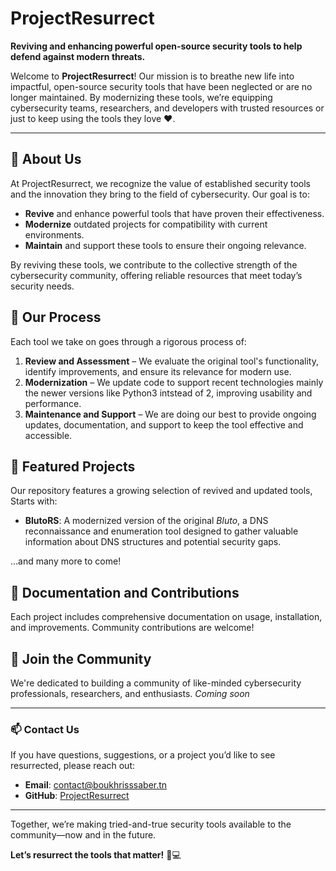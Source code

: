 # ProjectResurrect

**Reviving and enhancing powerful open-source security tools to help defend against modern threats.**

Welcome to **ProjectResurrect**! Our mission is to breathe new life into impactful, open-source security tools that have been neglected or are no longer maintained. By modernizing these tools, we’re equipping cybersecurity teams, researchers, and developers with trusted resources or just to keep using the tools they love ❤️.

---

## 🌟 About Us

At ProjectResurrect, we recognize the value of established security tools and the innovation they bring to the field of cybersecurity. Our goal is to:
- **Revive** and enhance powerful tools that have proven their effectiveness.
- **Modernize** outdated projects for compatibility with current environments.
- **Maintain** and support these tools to ensure their ongoing relevance.

By reviving these tools, we contribute to the collective strength of the cybersecurity community, offering reliable resources that meet today’s security needs.

## 🔧 Our Process

Each tool we take on goes through a rigorous process of:
1. **Review and Assessment** – We evaluate the original tool's functionality, identify improvements, and ensure its relevance for modern use.
2. **Modernization** – We update code to support recent technologies mainly the newer versions like Python3 intstead of 2, improving usability and performance.
3. **Maintenance and Support** – We are doing our best to provide ongoing updates, documentation, and support to keep the tool effective and accessible.

## 🚀 Featured Projects

Our repository features a growing selection of revived and updated tools, Starts with:

- **BlutoRS**: A modernized version of the original _Bluto_, a DNS reconnaissance and enumeration tool designed to gather valuable information about DNS structures and potential security gaps.

…and many more to come!

## 📄 Documentation and Contributions

Each project includes comprehensive documentation on usage, installation, and improvements. Community contributions are welcome! 

## 💬 Join the Community

We're dedicated to building a community of like-minded cybersecurity professionals, researchers, and enthusiasts. _Coming soon_

---

### 📫 Contact Us

If you have questions, suggestions, or a project you’d like to see resurrected, please reach out:
- **Email**: [contact@boukhrisssaber.tn](mailto:contact@boukhrisssaber.tn)
- **GitHub**: [ProjectResurrect](https://github.com/ProjectResurrect)

---

Together, we’re making tried-and-true security tools available to the community—now and in the future. 

**Let’s resurrect the tools that matter!** 🔄💻
